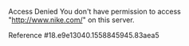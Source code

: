 Access Denied You don't have permission to access "http://www.nike.com/" on this server.

Reference #18.e9e13040.1558845945.83aea5